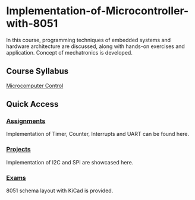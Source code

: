 # Implementation-of-Microcontroller-with-8051
In this course, programming techniques of embedded systems and hardware architecture are discussed, along with hands-on exercises and application. Concept of mechatronics is developed.

## Course Syllabus
[Microcomputer Control](http://class-qry.acad.ncku.edu.tw/syllabus/online_display.php?syear=0105&sem=1&co_no=F142201&class_code=)

## Quick Access
### [Assignments](https://github.com/kevininder/Implementation-of-Microcontroller-with-8051/tree/main/Assignments)
Implementation of Timer, Counter, Interrupts and UART can be found here.

### [Projects](https://github.com/kevininder/Implementation-of-Microcontroller-with-8051/tree/main/Projects)
Implementation of I2C and SPI are showcased here.

### [Exams](https://github.com/kevininder/Implementation-of-Microcontroller-with-8051/tree/main/Exams)
8051 schema layout with KiCad is provided.

